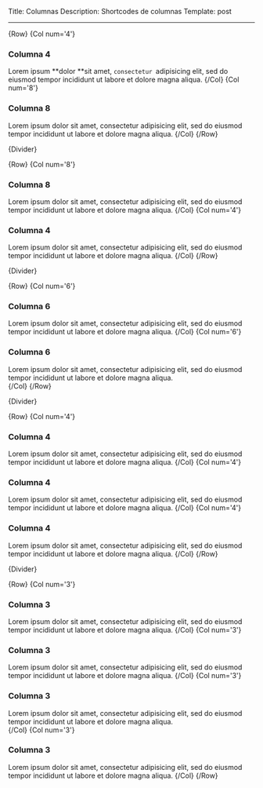 Title: Columnas
Description: Shortcodes de columnas
Template: post

----


{Row}
  {Col num='4'}
### Columna 4
Lorem ipsum **dolor **sit amet, `consectetur `adipisicing elit, sed do eiusmod tempor incididunt ut labore et dolore magna aliqua.
  {/Col}
  {Col num='8'}
### Columna 8
Lorem ipsum dolor sit amet, consectetur adipisicing elit, sed do eiusmod tempor incididunt ut labore et dolore magna aliqua.
  {/Col}
{/Row}      


{Divider}


{Row}
  {Col num='8'}
### Columna 8
Lorem ipsum dolor sit amet, consectetur adipisicing elit, sed do eiusmod tempor incididunt ut labore et dolore magna aliqua. 
  {/Col}
  {Col num='4'}
### Columna 4
Lorem ipsum dolor sit amet, consectetur adipisicing elit, sed do eiusmod tempor incididunt ut labore et dolore magna aliqua. 
  {/Col}
{/Row}      


{Divider}

{Row}
  {Col num='6'}
### Columna 6
Lorem ipsum dolor sit amet, consectetur adipisicing elit, sed do eiusmod tempor incididunt ut labore et dolore magna aliqua. 
  {/Col}
  {Col num='6'}
### Columna 6
Lorem ipsum dolor sit amet, consectetur adipisicing elit, sed do eiusmod tempor incididunt ut labore et dolore magna aliqua.  
  {/Col}
{/Row}      

{Divider}

{Row}
  {Col num='4'}
### Columna 4
Lorem ipsum dolor sit amet, consectetur adipisicing elit, sed do eiusmod tempor incididunt ut labore et dolore magna aliqua.
  {/Col}
  {Col num='4'}
### Columna 4
Lorem ipsum dolor sit amet, consectetur adipisicing elit, sed do eiusmod tempor incididunt ut labore et dolore magna aliqua.
  {/Col}
  {Col num='4'}
### Columna 4
Lorem ipsum dolor sit amet, consectetur adipisicing elit, sed do eiusmod tempor incididunt ut labore et dolore magna aliqua.
  {/Col}
{/Row}      


{Divider}

{Row}
  {Col num='3'}
### Columna 3
Lorem ipsum dolor sit amet, consectetur adipisicing elit, sed do eiusmod tempor incididunt ut labore et dolore magna aliqua.
  {/Col}
  {Col num='3'}
### Columna 3
Lorem ipsum dolor sit amet, consectetur adipisicing elit, sed do eiusmod tempor incididunt ut labore et dolore magna aliqua.
  {/Col}
  {Col num='3'}
### Columna 3
Lorem ipsum dolor sit amet, consectetur adipisicing elit, sed do eiusmod tempor incididunt ut labore et dolore magna aliqua.  
  {/Col}
  {Col num='3'}
### Columna 3
Lorem ipsum dolor sit amet, consectetur adipisicing elit, sed do eiusmod tempor incididunt ut labore et dolore magna aliqua.
  {/Col}
{/Row} 